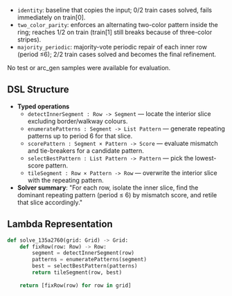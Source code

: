 - `identity`: baseline that copies the input; 0/2 train cases solved, fails immediately on train[0].
- `two_color_parity`: enforces an alternating two-color pattern inside the ring; reaches 1/2 on train (train[1] still breaks because of three-color stripes).
- `majority_periodic`: majority-vote periodic repair of each inner row (period ≤6); 2/2 train cases solved and becomes the final refinement.

No test or arc_gen samples were available for evaluation.

## DSL Structure
- **Typed operations**
  - `detectInnerSegment : Row -> Segment` — locate the interior slice excluding border/walkway colours.
  - `enumeratePatterns : Segment -> List Pattern` — generate repeating patterns up to period 6 for that slice.
  - `scorePattern : Segment × Pattern -> Score` — evaluate mismatch and tie-breakers for a candidate pattern.
  - `selectBestPattern : List Pattern -> Pattern` — pick the lowest-score pattern.
  - `tileSegment : Row × Pattern -> Row` — overwrite the interior slice with the repeating pattern.
- **Solver summary**: "For each row, isolate the inner slice, find the dominant repeating pattern (period ≤ 6) by mismatch score, and retile that slice accordingly."

## Lambda Representation

```python
def solve_135a2760(grid: Grid) -> Grid:
    def fixRow(row: Row) -> Row:
        segment = detectInnerSegment(row)
        patterns = enumeratePatterns(segment)
        best = selectBestPattern(patterns)
        return tileSegment(row, best)
    
    return [fixRow(row) for row in grid]
```
